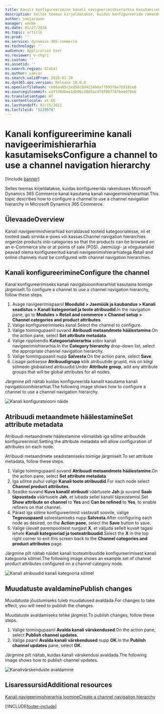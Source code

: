 ```yaml
---
title: Kanali konfigureerimine kanali navigeerimishierarhia kasutamiseks
description: Selles teemas kirjeldatakse, kuidas konfigureerida rakenduses Microsoft Dynamics 365 Commerce kanal kasutama kanali navigeerimishierarhiat.
author: samjarawan
manager: annbe
ms.date: 01/27/2020
ms.topic: article
ms.prod: ''
ms.service: dynamics-365-commerce
ms.technology: ''
audience: Application User
ms.reviewer: v-chgri
ms.custom: ''
ms.assetid: ''
ms.search.region: Global
ms.author: samjar
ms.search.validFrom: 2020-01-20
ms.dyn365.ops.version: Release 10.0.8
ms.openlocfilehash: ceb6aa65c2ed5bc8d4224bdaf7095fba769181e8
ms.sourcegitcommit: eaf330dbee1db96c20d5ac479f007747bea079eb
ms.translationtype: HT
ms.contentlocale: et-EE
ms.lasthandoff: 02/15/2021
ms.locfileid: "5220578"
---
```

# <a name="configure-a-channel-to-use-a-channel-navigation-hierarchy"></a><span data-ttu-id="96771-103">Kanali konfigureerimine kanali navigeerimishierarhia kasutamiseks</span><span class="sxs-lookup"><span data-stu-id="96771-103">Configure a channel to use a channel navigation hierarchy</span></span>


[!include [banner](includes/banner.md)]

<span data-ttu-id="96771-104">Selles teemas kirjeldatakse, kuidas konfigureerida rakenduses Microsoft Dynamics 365 Commerce kanal kasutama kanali navigeerimishierarhiat.</span><span class="sxs-lookup"><span data-stu-id="96771-104">This topic describes how to configure a channel to use a channel navigation hierarchy in Microsoft Dynamics 365 Commerce.</span></span>

## <a name="overview"></a><span data-ttu-id="96771-105">Ülevaade</span><span class="sxs-lookup"><span data-stu-id="96771-105">Overview</span></span>

<span data-ttu-id="96771-106">Kanali navigeerimishierarhiad korraldavad tooteid kategooriatesse, nii et tooteid saab sirvida e-poes või kassas.</span><span class="sxs-lookup"><span data-stu-id="96771-106">Channel navigation hierarchies organize products into categories so that the products can be browsed on an e-Commerce site or at points of sale (POS).</span></span> <span data-ttu-id="96771-107">Jaemüügi- ja võrgukanalid peavad olema konfigureeritud kanali navigeerimishierarhiatega.</span><span class="sxs-lookup"><span data-stu-id="96771-107">Retail and online channels must be configured with channel navigation hierarchies.</span></span>

## <a name="configure-the-channel"></a><span data-ttu-id="96771-108">Kanali konfigureerimine</span><span class="sxs-lookup"><span data-stu-id="96771-108">Configure the channel</span></span>

<span data-ttu-id="96771-109">Kanal konfigureerimiseks kanali navigatsioonihierarhiat kasutama toimige järgmiselt.</span><span class="sxs-lookup"><span data-stu-id="96771-109">To configure a channel to use a channel navigation hierarchy, follow these steps.</span></span>

1. <span data-ttu-id="96771-110">Avage navigeerimispaanil **Moodulid \> Jaemüük ja kaubandus \> Kanali seadistus \> Kanali kategooriad ja toote atribuudid**.</span><span class="sxs-lookup"><span data-stu-id="96771-110">In the navigation pane, go to **Modules \> Retail and commerce \> Channel setup \> Channel categories and product attributes**.</span></span>
1. <span data-ttu-id="96771-111">Valige konfigureerimiseks kanal.</span><span class="sxs-lookup"><span data-stu-id="96771-111">Select the channel to configure.</span></span>
1. <span data-ttu-id="96771-112">Valige toimingupaanil suvand **Atribuudi metaandmete häälestamine**.</span><span class="sxs-lookup"><span data-stu-id="96771-112">On the action pane, select **Set attribute metadata**.</span></span>
1. <span data-ttu-id="96771-113">Valige ripploendis **Kategooriahierarhia** sobiv kanali navigeerimishierarhia.</span><span class="sxs-lookup"><span data-stu-id="96771-113">In the **Category hierarchy** drop-down list, select the appropriate channel navigation hierarchy.</span></span>
1. <span data-ttu-id="96771-114">Valige toimingupaanil nupp **Salvesta**.</span><span class="sxs-lookup"><span data-stu-id="96771-114">On the action pane, select **Save**.</span></span>
1. <span data-ttu-id="96771-115">Lisage jaotisesse **Atribuudigrupp** kõik atribuutide grupid, mis on kõigi sõlmede globaalsed atribuudid.</span><span class="sxs-lookup"><span data-stu-id="96771-115">Under **Attribute group**, add any attribute groups that will be global attributes for all nodes.</span></span>

<span data-ttu-id="96771-116">Järgmine pilt näitab kuidas konfigureerida kanalit kasutama kanali navigatsioonihierarhiat.</span><span class="sxs-lookup"><span data-stu-id="96771-116">The following image shows how to configure a channel to use a channel navigation hierarchy.</span></span>

![Kanali konfiguratsiooni näide](media/configure-channel-hierarchy-1.png)

## <a name="set-attribute-metadata"></a><span data-ttu-id="96771-118">Atribuudi metaandmete häälestamine</span><span class="sxs-lookup"><span data-stu-id="96771-118">Set attribute metadata</span></span>

<span data-ttu-id="96771-119">Atribuudi metaandmete häälestamine võimaldab iga sõlme atribuutide konfigureerimist.</span><span class="sxs-lookup"><span data-stu-id="96771-119">Setting the attribute metadata will allow configuration of attributes on each node.</span></span>

<span data-ttu-id="96771-120">Atribuudi metaandmete seadistamiseks toimige järgmiselt.</span><span class="sxs-lookup"><span data-stu-id="96771-120">To set attribute metadata, follow these steps.</span></span>

1. <span data-ttu-id="96771-121">Valige toimingupaanil suvand **Atribuudi metaandmete häälestamine**.</span><span class="sxs-lookup"><span data-stu-id="96771-121">On the action pane, select **Set attribute metadata**.</span></span>
1. <span data-ttu-id="96771-122">Iga sõlme puhul valige **Kanali toote atribuudid**.</span><span class="sxs-lookup"><span data-stu-id="96771-122">For each node select **Channel product attributes**.</span></span>
1. <span data-ttu-id="96771-123">Seadke suvand **Kuva kanalil atribuuti** väärtusele **Jah** ja suvand **Saab täpsustada** väärtusele **Jah**, et lubada sellel kanalil täpsustamisi.</span><span class="sxs-lookup"><span data-stu-id="96771-123">Set **Show attribute on channel** to **Yes** and **Can be refined** to **Yes**, to enable refiners on that channel.</span></span>
1. <span data-ttu-id="96771-124">Pärast iga sõlme konfigureerimist vastavalt soovile, valige **Tegevuspaanil** salvestamiseks nupp **Salvesta**.</span><span class="sxs-lookup"><span data-stu-id="96771-124">After configuring each node as desired, on the **Action pane**, select the **Save** button to save.</span></span>
1. <span data-ttu-id="96771-125">Valige ülevalt parempoolsest nurgast **X**, et väljuda sellelt kuvalt tagasi lehele **Kanali kategooriad ja tooteatribuudid**.</span><span class="sxs-lookup"><span data-stu-id="96771-125">Select the **X** in the top right corner to exit this screen back to the **Channel categories and product attributes** page.</span></span>

<span data-ttu-id="96771-126">Järgmine pilt näitab näidet kanali tooteatribuutide konfigureerimisest kanali kategooria sõlmel.</span><span class="sxs-lookup"><span data-stu-id="96771-126">The following image shows an example set of channel product attributes configured on a channel category node.</span></span>

![Kanali atribuudid kanali kategooria sõlmel](media/configure-channel-hierarchy-2.png)

## <a name="publish-changes"></a><span data-ttu-id="96771-128">Muudatuste avaldamine</span><span class="sxs-lookup"><span data-stu-id="96771-128">Publish changes</span></span>

<span data-ttu-id="96771-129">Muudatuste jõustumiseks tuleb muudatused avaldada.</span><span class="sxs-lookup"><span data-stu-id="96771-129">For changes to take effect, you will need to publish the changes.</span></span>

<span data-ttu-id="96771-130">Muudatuste avaldamiseks tehke järgmist.</span><span class="sxs-lookup"><span data-stu-id="96771-130">To publish changes, follow these steps.</span></span>

1. <span data-ttu-id="96771-131">Valige toimingupaanil **Avalda kanali värskendused**.</span><span class="sxs-lookup"><span data-stu-id="96771-131">On the action pane, select **Publish channel updates**.</span></span>
1. <span data-ttu-id="96771-132">Valige paanil **Avalda kanali värskendused** nupp **OK**.</span><span class="sxs-lookup"><span data-stu-id="96771-132">In the **Publish channel updates** pane, select **OK**.</span></span>

<span data-ttu-id="96771-133">Järgmine pilt näitab, kuidas kanali värskendusi avaldada.</span><span class="sxs-lookup"><span data-stu-id="96771-133">The following image shows how to publish channel updates.</span></span>

![Kanalivärskenduste avaldamine](media/configure-channel-hierarchy-3.png)

## <a name="additional-resources"></a><span data-ttu-id="96771-135">Lisaressursid</span><span class="sxs-lookup"><span data-stu-id="96771-135">Additional resources</span></span>

[<span data-ttu-id="96771-136">Kanali navigeerimishierarhia loomine</span><span class="sxs-lookup"><span data-stu-id="96771-136">Create a channel navigation hierarchy</span></span>](create-channel-hierarchy.md)




[!INCLUDE[footer-include](../includes/footer-banner.md)]
